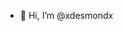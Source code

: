 - 👋 Hi, I’m @xdesmondx

<!---
xdesmondx/xdesmondx is a ✨ special ✨ repository because its `README.md` (this file) appears on your GitHub profile.
You can click the Preview link to take a look at your changes.
--->

